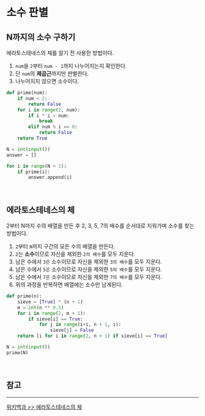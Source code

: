 # 소수 판별

## **N까지의 소수 구하기**

에라토스테네스의 체를 알기 전 사용한 방법이다.

1. `num`을 `2`부터 `num - 1`까지 나누어지는지 확인한다.
2. 단 `num`의 **제곱근**까지만 판별한다.
3. 나누어지지 않으면 소수이다.

```python
def prime(num):
    if num < 2:
        return False
    for i in range(2, num):
        if i * i > num:
            break
        elif num % i == 0:
            return False
    return True

N = int(input())
answer = []

for i in range(N + 1):
    if prime(i):
        answer.append(i)
```

<br />

## **에라토스테네스의 체**

2부터 N까지 수의 배열을 만든 후 2, 3, 5, 7의 배수를 순서대로 지워가며 소수를 찾는 방법이다.

1. `2`부터 `N`까지 구간의 모든 수의 배열을 만든다.
2. `2`는 **소수**이므로 자신을 제외한 `2의 배수`를 모두 지운다.
3. 남은 수에서 `3은` 소수이므로 자신을 제외한 `3의 배수`를 모두 지운다.
4. 남은 수에서 `5은` 소수이므로 자신을 제외한 `5의 배수`를 모두 지운다.
5. 남은 수에서 `7은` 소수이므로 자신을 제외한 `7의 배수`를 모두 지운다.
6. 위의 과정을 반복하면 배열에는 소수만 남게된다.

```python
def prime(n):
    sieve = [True] * (n + 1)
    m = int(n ** 0.5)
    for i in range(2, m + 1):
        if sieve[i] == True:
            for j in range(i+i, n + 1, i):
                sieve[j] = False
    return [i for i in range(2, n + 1) if sieve[i] == True]

N = int(input())
prime(N)
```

<br />

## **참고**

---

[위키백과 >> 에라토스테네스의 체](https://ko.wikipedia.org/wiki/%EC%97%90%EB%9D%BC%ED%86%A0%EC%8A%A4%ED%85%8C%EB%84%A4%EC%8A%A4%EC%9D%98_%EC%B2%B4)
